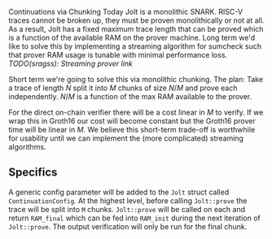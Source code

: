 Continuations via Chunking
Today Jolt is a monolithic SNARK. RISC-V traces cannot be broken up, they must be proven monolithically or not at all. As a result, Jolt has a fixed maximum trace length that can be proved which is a function of the available RAM on the prover machine. Long term we'd like to solve this by implementing a streaming algorithm for sumcheck such that prover RAM usage is tunable with minimal performance loss. *TODO(sragss): Streaming prover link*

Short term we're going to solve this via monolithic chunking. The plan: Take a trace of length $N$ split it into $M$ chunks of size $N/M$ and prove each independently. $N/M$ is a function of the max RAM available to the prover. 

For the direct on-chain verifier there will be a cost linear in $M$ to verify. If we wrap this in Groth16 our cost will become constant but the Groth16 prover time will be linear in $M$. We believe this short-term trade-off is worthwhile for usability until we can implement the (more complicated) streaming algorithms. 

## Specifics
A generic config parameter will be added to the `Jolt` struct called `ContinuationConfig`. At the highest level, before calling `Jolt::prove` the trace will be split into `M` chunks. `Jolt::prove` will be called on each and return `RAM_final` which can be fed into `RAM_init` during the next iteration of `Jolt::prove`. The output verification will only be run for the final chunk. 

